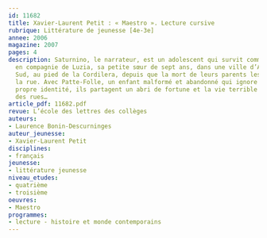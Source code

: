 ```yaml
---
id: 11682
title: Xavier-Laurent Petit : « Maestro ». Lecture cursive
rubrique: Littérature de jeunesse [4e-3e]
annee: 2006
magazine: 2007
pages: 4
description: Saturnino, le narrateur, est un adolescent qui survit comme il le peut
  en compagnie de Luzia, sa petite sœur de sept ans, dans une ville d’Amérique du
  Sud, au pied de la Cordilera, depuis que la mort de leurs parents les a jetés à
  la rue. Avec Patte-Folle, un enfant malformé et abandonné qui ignore jusqu’à sa
  propre identité, ils partagent un abri de fortune et la vie terrible des enfants
  des rues…
article_pdf: 11682.pdf
revue: L’école des lettres des collèges
auteurs:
- Laurence Bonin-Descurninges
auteur_jeunesse:
- Xavier-Laurent Petit
disciplines:
- français
jeunesse:
- littérature jeunesse
niveau_etudes:
- quatrième
- troisième
oeuvres:
- Maestro
programmes:
- lecture - histoire et monde contemporains
---
```

